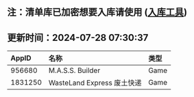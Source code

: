## 注：清单库已加密想要入库请使用 ([入库工具](https://github.com/BlankTMing/ManifestAutoUpdate/releases))

## 更新时间：2024-07-28 07:30:37
| AppID | 名称 | 类型  |
| :-------------------- | :----------------------------- | :----------- |
| 956680 | M.A.S.S. Builder| Game |
| 1831250 | WasteLand Express 废土快递| Game |
